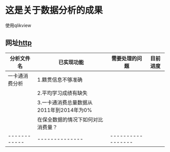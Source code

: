 #  这是关于数据分析的成果
使用qlikview

## 网址[http](http://210.43.0.189/qlikview/index.htm)

|    分析文件名 |  已实现功能  |  需要处理的问题  |   目前进度  |
| -------------| ---------- | -------------- | ---------- |
|一卡通消费分析  |1.籍贯信息不够准确||
|               |2.平均学习成绩有缺失||
|               |3.一卡通消费总量数据从2011年到2014年为0%||
|               |在保全数据的情况下如何对比消费量？||
|------------|--------------|-----------------|        
